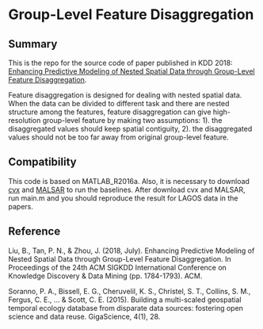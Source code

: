 # Group-Level Feature Disaggregation

## Summary
This is the repo for the source code of paper published in KDD 2018: [Enhancing Predictive Modeling of Nested Spatial Data through
Group-Level Feature Disaggregation](http://delivery.acm.org/10.1145/3230000/3220091/p1784-liu.pdf?ip=69.63.237.24&id=3220091&acc=OPENTOC&key=4D4702B0C3E38B35%2E4D4702B0C3E38B35%2E4D4702B0C3E38B35%2E054E54E275136550&__acm__=1538011558_ecbac57817a93ca74977e4a33f16231c).

Feature disaggregation is designed for dealing with nested spatial data. When the data can be divided to different task and there are nested structure among the features, feature disaggregation can give high-resolution group-level feature by making two assumptions: 1). the disaggregated values should keep spatial contiguity, 2). the disaggregated values should not be too far away from original group-level feature.

## Compatibility
This code is based on MATLAB_R2016a. Also, it is necessary to download [cvx](http://cvxr.com/cvx/) and [MALSAR](https://github.com/jiayuzhou/MALSAR) to run the baselines. After download cvx and MALSAR, run main.m and you should reproduce the result for LAGOS data in the papers.

## Reference
Liu, B., Tan, P. N., & Zhou, J. (2018, July). Enhancing Predictive Modeling of Nested Spatial Data through Group-Level Feature Disaggregation. In Proceedings of the 24th ACM SIGKDD International Conference on Knowledge Discovery & Data Mining (pp. 1784-1793). ACM.

Soranno, P. A., Bissell, E. G., Cheruvelil, K. S., Christel, S. T., Collins, S. M., Fergus, C. E., ... & Scott, C. E. (2015). Building a multi-scaled geospatial temporal ecology database from disparate data sources: fostering open science and data reuse. GigaScience, 4(1), 28.
